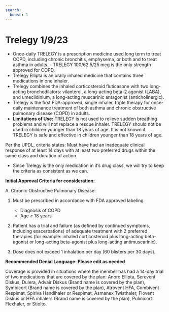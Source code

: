 ```yaml
---
search:
  boost: 1
---
```


# Trelegy 1/9/23

- Once-daily TRELEGY is a prescription medicine used long term to treat COPD, including chronic bronchitis, emphysema, or both and to treat asthma in adults. 
      - TRELEGY 100/62.5/25 mcg is the only strength approved for COPD.
- Trelegy Ellipta is an orally inhaled medicine that contains three medications in one inhaler.
- Trelegy combines the inhaled corticosteroid fluticasone with two long-acting bronchodilators: vilanterol, a long-acting beta-2 agonist (LABA), and umeclidinium, a long-acting muscarinic antagonist (anticholinergic).
- Trelegy is the first FDA-approved, single inhaler, triple therapy for once-daily maintenance treatment of both asthma and chronic obstructive pulmonary disease (COPD) in adults.
- **Limitations of Use:** TRELEGY is not used to relieve sudden breathing problems and will not replace a rescue inhaler. TRELEGY should not be used in children younger than 18 years of age. It is not known if TRELEGY is safe and effective in children younger than 18 years of age.
 
Per the UPDL, criteria states: Must have had an inadequate clinical response of at least 14 days with at least two preferred drugs within the same class and duration of action. 

- Since Trelegy is the only medication in it’s drug class, we will try to keep the criteria as consistent as we can.
 
**Initial Approval Criteria for consideration:**
 
A. Chronic Obstructive Pulmonary Disease:
1. Must be prescribed in accordance with FDA approved labeling
      - Diagnosis of COPD
      - Age ≥ 18 years

2.  Patient has a trial and failure (as defined by continued symptoms, including exacerbations) of adequate treatment with 2 preferred therapies (for example: inhaled corticosteroid plus long-acting beta-agonist or long-acting beta-agonist plus long-acting antimuscarinic). 

3. Dose does not exceed 1 inhalation per day (60 blisters per 30 days).

**Recommended Denial Language: Please edit as needed**
 
Coverage is provided in situations where the member has had a 14-day trial of two medications that are covered by the plan: Anoro Ellipta, Serevent Diskus, Dulera, Advair Diskus (Brand name is covered by the plan), Symbicort (Brand name is covered by the plan), Atrovent HFA, Combivent Respimat, Spiriva Handihaler or Respimat, Asmanex Twisthaler, Flovent Diskus or HFA inhalers (Brand name is covered by the plan), Pulmicort Flexhaler, or Stiolto.
